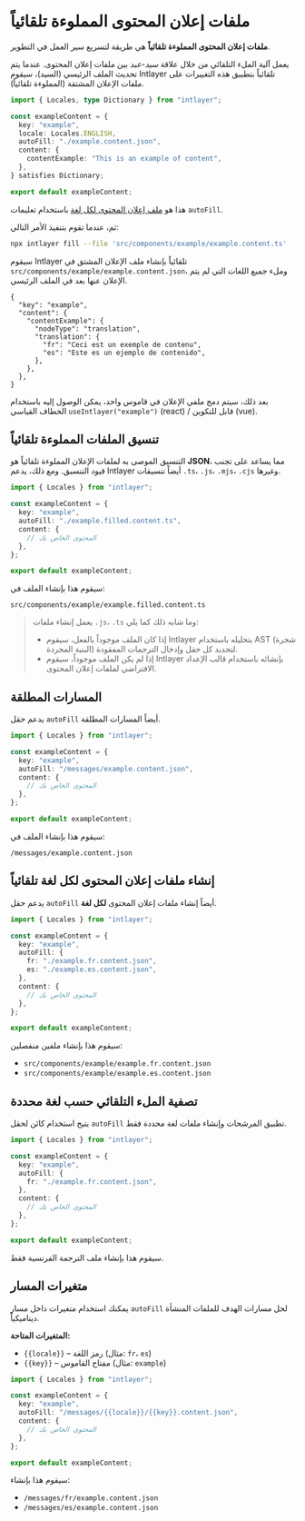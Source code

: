 # ملفات إعلان المحتوى المملوءة تلقائياً

**ملفات إعلان المحتوى المملوءة تلقائياً** هي طريقة لتسريع سير العمل في التطوير.

يعمل آلية الملء التلقائي من خلال علاقة _سيد-عبد_ بين ملفات إعلان المحتوى. عندما يتم تحديث الملف الرئيسي (السيد)، سيقوم Intlayer تلقائياً بتطبيق هذه التغييرات على ملفات الإعلان المشتقة (المملوءة تلقائياً).

```ts fileName="src/components/example/example.content.ts"
import { Locales, type Dictionary } from "intlayer";

const exampleContent = {
  key: "example",
  locale: Locales.ENGLISH,
  autoFill: "./example.content.json",
  content: {
    contentExample: "This is an example of content",
  },
} satisfies Dictionary;

export default exampleContent;
```

هذا هو [ملف إعلان المحتوى لكل لغة](https://github.com/aymericzip/intlayer/blob/main/docs/ar/per_locale_file.md) باستخدام تعليمات `autoFill`.

ثم، عندما تقوم بتنفيذ الأمر التالي:

```bash
npx intlayer fill --file 'src/components/example/example.content.ts'
```

سيقوم Intlayer تلقائياً بإنشاء ملف الإعلان المشتق في `src/components/example/example.content.json`، وملء جميع اللغات التي لم يتم الإعلان عنها بعد في الملف الرئيسي.

```json5 fileName="src/components/example/example.content.json"
{
  "key": "example",
  "content": {
    "contentExample": {
      "nodeType": "translation",
      "translation": {
        "fr": "Ceci est un exemple de contenu",
        "es": "Este es un ejemplo de contenido",
      },
    },
  },
}
```

بعد ذلك، سيتم دمج ملفي الإعلان في قاموس واحد، يمكن الوصول إليه باستخدام الخطاف القياسي `useIntlayer("example")` (react) / قابل للتكوين (vue).

## تنسيق الملفات المملوءة تلقائياً

التنسيق الموصى به لملفات الإعلان المملوءة تلقائياً هو **JSON**، مما يساعد على تجنب قيود التنسيق. ومع ذلك، يدعم Intlayer أيضاً تنسيقات `.ts`، `.js`، `.mjs`، `.cjs` وغيرها.

```ts fileName="src/components/example/example.content.ts"
import { Locales } from "intlayer";

const exampleContent = {
  key: "example",
  autoFill: "./example.filled.content.ts",
  content: {
    // المحتوى الخاص بك
  },
};

export default exampleContent;
```

سيقوم هذا بإنشاء الملف في:

```
src/components/example/example.filled.content.ts
```

> يعمل إنشاء ملفات `.js`، `.ts` وما شابه ذلك كما يلي:
>
> - إذا كان الملف موجوداً بالفعل، سيقوم Intlayer بتحليله باستخدام AST (شجرة البنية المجردة) لتحديد كل حقل وإدخال الترجمات المفقودة.
> - إذا لم يكن الملف موجوداً، سيقوم Intlayer بإنشائه باستخدام قالب الإعداد الافتراضي لملفات إعلان المحتوى.

## المسارات المطلقة

يدعم حقل `autoFill` أيضاً المسارات المطلقة.

```ts fileName="src/components/example/example.content.ts"
import { Locales } from "intlayer";

const exampleContent = {
  key: "example",
  autoFill: "/messages/example.content.json",
  content: {
    // المحتوى الخاص بك
  },
};

export default exampleContent;
```

سيقوم هذا بإنشاء الملف في:

```
/messages/example.content.json
```

## إنشاء ملفات إعلان المحتوى لكل لغة تلقائياً

يدعم حقل `autoFill` أيضاً إنشاء ملفات إعلان المحتوى **لكل لغة**.

```ts fileName="src/components/example/example.content.ts"
import { Locales } from "intlayer";

const exampleContent = {
  key: "example",
  autoFill: {
    fr: "./example.fr.content.json",
    es: "./example.es.content.json",
  },
  content: {
    // المحتوى الخاص بك
  },
};

export default exampleContent;
```

سيقوم هذا بإنشاء ملفين منفصلين:

- `src/components/example/example.fr.content.json`
- `src/components/example/example.es.content.json`

## تصفية الملء التلقائي حسب لغة محددة

يتيح استخدام كائن لحقل `autoFill` تطبيق المرشحات وإنشاء ملفات لغة محددة فقط.

```ts fileName="src/components/example/example.content.ts"
import { Locales } from "intlayer";

const exampleContent = {
  key: "example",
  autoFill: {
    fr: "./example.fr.content.json",
  },
  content: {
    // المحتوى الخاص بك
  },
};

export default exampleContent;
```

سيقوم هذا بإنشاء ملف الترجمة الفرنسية فقط.

## متغيرات المسار

يمكنك استخدام متغيرات داخل مسار `autoFill` لحل مسارات الهدف للملفات المنشأة ديناميكياً.

**المتغيرات المتاحة:**

- `{{locale}}` – رمز اللغة (مثال: `fr`، `es`)
- `{{key}}` – مفتاح القاموس (مثال: `example`)

```ts fileName="src/components/example/example.content.ts"
import { Locales } from "intlayer";

const exampleContent = {
  key: "example",
  autoFill: "/messages/{{locale}}/{{key}}.content.json",
  content: {
    // المحتوى الخاص بك
  },
};

export default exampleContent;
```

سيقوم هذا بإنشاء:

- `/messages/fr/example.content.json`
- `/messages/es/example.content.json`
